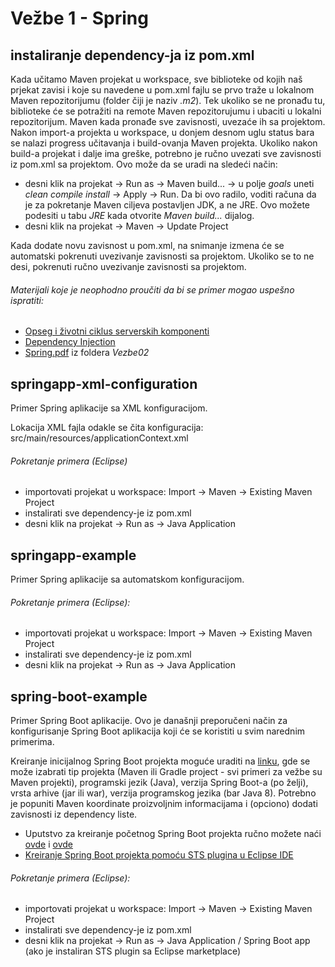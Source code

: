 # Vežbe 1 - Spring

## instaliranje dependency-ja iz pom.xml

Kada učitamo Maven projekat u workspace, sve biblioteke od kojih naš prjekat zavisi i koje su navedene u pom.xml fajlu se prvo traže u lokalnom Maven repozitorijumu (folder čiji je naziv _.m2_). Tek ukoliko se ne pronađu tu, biblioteke će se potražiti na remote Maven repozitorujumu i ubaciti u lokalni repozitorijum. Maven kada pronađe sve zavisnosti, uvezaće ih sa projektom. Nakon import-a projekta u workspace, u donjem desnom uglu status bara se nalazi progress učitavanja i build-ovanja Maven projekta. Ukoliko nakon build-a projekat i dalje ima greške, potrebno je ručno uvezati sve zavisnosti iz pom.xml sa projektom. Ovo može da se uradi na sledeći način:

* desni klik na projekat -> Run as -> Maven build... -> u polje _goals_ uneti _clean compile install_ -> Apply -> Run. Da bi ovo radilo, voditi računa da je za pokretanje Maven ciljeva postavljen JDK, a ne JRE. Ovo možete podesiti u tabu _JRE_ kada otvorite _Maven build..._ dijalog.
* desni klik na projekat -> Maven -> Update Project

Kada dodate novu zavisnost u pom.xml, na snimanje izmena će se automatski pokrenuti uvezivanje zavisnosti sa projektom. Ukoliko se to ne desi, pokrenuti ručno uvezivanje zavisnosti sa projektom.

###### Materijali koje je neophodno proučiti da bi se primer mogao uspešno ispratiti:

* [Opseg i životni ciklus serverskih komponenti](https://www.youtube.com/watch?v=AMQcujPq8Wg)
* [Dependency Injection](https://www.youtube.com/watch?v=XjgA8vZ-TcM)
* [Spring.pdf](https://github.com/stojkovm/isara2021vezbe/blob/main/Vezbe02/Spring.pdf) iz foldera _Vezbe02_

## springapp-xml-configuration

Primer Spring aplikacije sa XML konfiguracijom.

Lokacija XML fajla odakle se čita konfiguracija: src/main/resources/applicationContext.xml

###### Pokretanje primera (Eclipse)

* importovati projekat u workspace: Import -> Maven -> Existing Maven Project
* instalirati sve dependency-je iz pom.xml
* desni klik na projekat -> Run as -> Java Application

## springapp-example

Primer Spring aplikacije sa automatskom konfiguracijom.

###### Pokretanje primera (Eclipse):

* importovati projekat u workspace: Import -> Maven -> Existing Maven Project
* instalirati sve dependency-je iz pom.xml
* desni klik na projekat -> Run as -> Java Application

## spring-boot-example

Primer Spring Boot aplikacije. Ovo je današnji preporučeni način za konfigurisanje Spring Boot aplikacija koji će se koristiti u svim narednim primerima.

Kreiranje inicijalnog Spring Boot projekta moguće uraditi na [linku](https://start.spring.io/), gde se može izabrati tip projekta (Maven ili Gradle project - svi primeri za vežbe su Maven projekti), programski jezik (Java), verzija Spring Boot-a (po želji), vrsta arhive (jar ili war), verzija programskog jezika (bar Java 8). Potrebno je popuniti Maven koordinate proizvoljnim informacijama i (opciono) dodati zavisnosti iz dependency liste.

* Uputstvo za kreiranje početnog Spring Boot projekta ručno možete naći [ovde](https://www.youtube.com/watch?v=bDtZvYAT5Sc) i [ovde](https://www.youtube.com/watch?v=E7_a-kB46LU)
* [Kreiranje Spring Boot projekta pomoću STS plugina u Eclipse IDE](https://dzone.com/articles/creating-a-spring-boot-project-with-eclipse-and-ma)

###### Pokretanje primera (Eclipse):

* importovati projekat u workspace: Import -> Maven -> Existing Maven Project
* instalirati sve dependency-je iz pom.xml
* desni klik na projekat -> Run as -> Java Application / Spring Boot app (ako je instaliran STS plugin sa Eclipse marketplace)
